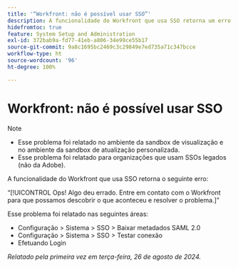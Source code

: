 ```yaml
---
title: '“Workfront: não é possível usar SSO”'
description: A funcionalidade do Workfront que usa SSO retorna um erro.
hidefromtoc: true
feature: System Setup and Administration
exl-id: 372bab9a-fd77-41eb-a806-34e99ce55b17
source-git-commit: 9a8c1695bc2469c3c29849e7ed735a71c347bcce
workflow-type: ht
source-wordcount: '96'
ht-degree: 100%

---
```


# Workfront: não é possível usar SSO

>[!NOTE]
>
>* Esse problema foi relatado no ambiente da sandbox de visualização e no ambiente da sandbox de atualização personalizada.
>* Esse problema foi relatado para organizações que usam SSOs legados (não da Adobe).

A funcionalidade do Workfront que usa SSO retorna o seguinte erro:

“[!UICONTROL Ops! Algo deu errado. Entre em contato com o Workfront para que possamos descobrir o que aconteceu e resolver o problema.]”

Esse problema foi relatado nas seguintes áreas:

* Configuração > Sistema > SSO > Baixar metadados SAML 2.0
* Configuração > Sistema > SSO > Testar conexão
* Efetuando Login

_Relatado pela primeira vez em terça-feira, 26 de agosto de 2024._

